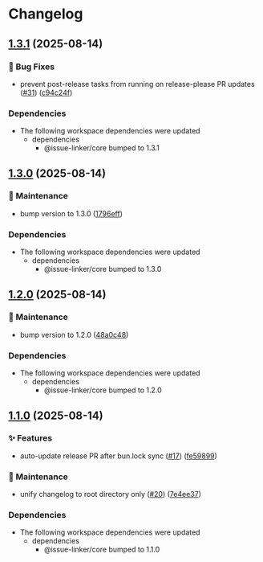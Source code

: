 # Changelog

## [1.3.1](https://github.com/sugurutakahashi-1234/issue-linker/compare/v1.3.0...v1.3.1) (2025-08-14)


### 🐛 Bug Fixes

* prevent post-release tasks from running on release-please PR updates ([#31](https://github.com/sugurutakahashi-1234/issue-linker/issues/31)) ([c94c24f](https://github.com/sugurutakahashi-1234/issue-linker/commit/c94c24f82c4c8a3e2cc5c27c09960d99c76c16b3))


### Dependencies

* The following workspace dependencies were updated
  * dependencies
    * @issue-linker/core bumped to 1.3.1

## [1.3.0](https://github.com/sugurutakahashi-1234/issue-linker/compare/v1.2.0...v1.3.0) (2025-08-14)


### 🔧 Maintenance

* bump version to 1.3.0 ([1796eff](https://github.com/sugurutakahashi-1234/issue-linker/commit/1796effc831acd4afed0b30df3b535a651dd9195))


### Dependencies

* The following workspace dependencies were updated
  * dependencies
    * @issue-linker/core bumped to 1.3.0

## [1.2.0](https://github.com/sugurutakahashi-1234/issue-linker/compare/v1.1.0...v1.2.0) (2025-08-14)


### 🔧 Maintenance

* bump version to 1.2.0 ([48a0c48](https://github.com/sugurutakahashi-1234/issue-linker/commit/48a0c485c7b821ff33b8c08c37c364b1658329f8))


### Dependencies

* The following workspace dependencies were updated
  * dependencies
    * @issue-linker/core bumped to 1.2.0

## [1.1.0](https://github.com/sugurutakahashi-1234/issue-linker/compare/v1.0.1...v1.1.0) (2025-08-14)


### ✨ Features

* auto-update release PR after bun.lock sync ([#17](https://github.com/sugurutakahashi-1234/issue-linker/issues/17)) ([fe59899](https://github.com/sugurutakahashi-1234/issue-linker/commit/fe598991eda2c22d11b1a96a78bb0560b6bcc9f1))


### 🔧 Maintenance

* unify changelog to root directory only ([#20](https://github.com/sugurutakahashi-1234/issue-linker/issues/20)) ([7e4ee37](https://github.com/sugurutakahashi-1234/issue-linker/commit/7e4ee37c37d559b713f982193324bf82ff7b7566))


### Dependencies

* The following workspace dependencies were updated
  * dependencies
    * @issue-linker/core bumped to 1.1.0
